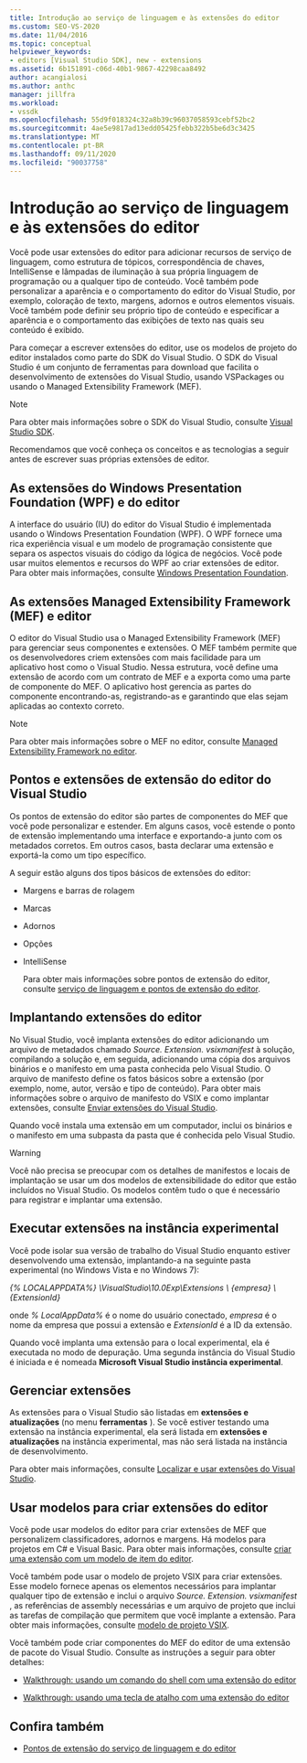 ```yaml
---
title: Introdução ao serviço de linguagem e às extensões do editor
ms.custom: SEO-VS-2020
ms.date: 11/04/2016
ms.topic: conceptual
helpviewer_keywords:
- editors [Visual Studio SDK], new - extensions
ms.assetid: 6b151891-c06d-40b1-9867-42298caa8492
author: acangialosi
ms.author: anthc
manager: jillfra
ms.workload:
- vssdk
ms.openlocfilehash: 55d9f018324c32a8b39c96037058593cebf52bc2
ms.sourcegitcommit: 4ae5e9817ad13edd05425febb322b5be6d3c3425
ms.translationtype: MT
ms.contentlocale: pt-BR
ms.lasthandoff: 09/11/2020
ms.locfileid: "90037758"
---
```

# <a name="get-started-with-language-service-and-editor-extensions"></a>Introdução ao serviço de linguagem e às extensões do editor

Você pode usar extensões do editor para adicionar recursos de serviço de linguagem, como estrutura de tópicos, correspondência de chaves, IntelliSense e lâmpadas de iluminação à sua própria linguagem de programação ou a qualquer tipo de conteúdo. Você também pode personalizar a aparência e o comportamento do editor do Visual Studio, por exemplo, coloração de texto, margens, adornos e outros elementos visuais. Você também pode definir seu próprio tipo de conteúdo e especificar a aparência e o comportamento das exibições de texto nas quais seu conteúdo é exibido.

 Para começar a escrever extensões do editor, use os modelos de projeto do editor instalados como parte do SDK do Visual Studio. O SDK do Visual Studio é um conjunto de ferramentas para download que facilita o desenvolvimento de extensões do Visual Studio, usando VSPackages ou usando o Managed Extensibility Framework (MEF).

> [!NOTE]
> Para obter mais informações sobre o SDK do Visual Studio, consulte [Visual Studio SDK](../extensibility/visual-studio-sdk.md).

 Recomendamos que você conheça os conceitos e as tecnologias a seguir antes de escrever suas próprias extensões de editor.

## <a name="the-windows-presentation-foundation-wpf-and-editor-extensions"></a>As extensões do Windows Presentation Foundation (WPF) e do editor

 A interface do usuário (IU) do editor do Visual Studio é implementada usando o Windows Presentation Foundation (WPF). O WPF fornece uma rica experiência visual e um modelo de programação consistente que separa os aspectos visuais do código da lógica de negócios. Você pode usar muitos elementos e recursos do WPF ao criar extensões de editor. Para obter mais informações, consulte [Windows Presentation Foundation](/dotnet/framework/wpf/index).

## <a name="the-managed-extensibility-framework-mef-and-editor-extensions"></a>As extensões Managed Extensibility Framework (MEF) e editor

 O editor do Visual Studio usa o Managed Extensibility Framework (MEF) para gerenciar seus componentes e extensões. O MEF também permite que os desenvolvedores criem extensões com mais facilidade para um aplicativo host como o Visual Studio. Nessa estrutura, você define uma extensão de acordo com um contrato de MEF e a exporta como uma parte de componente do MEF. O aplicativo host gerencia as partes do componente encontrando-as, registrando-as e garantindo que elas sejam aplicadas ao contexto correto.

> [!NOTE]
> Para obter mais informações sobre o MEF no editor, consulte [Managed Extensibility Framework no editor](../extensibility/managed-extensibility-framework-in-the-editor.md).

## <a name="visual-studio-editor-extension-points-and-extensions"></a>Pontos e extensões de extensão do editor do Visual Studio

 Os pontos de extensão do editor são partes de componentes do MEF que você pode personalizar e estender. Em alguns casos, você estende o ponto de extensão implementando uma interface e exportando-a junto com os metadados corretos. Em outros casos, basta declarar uma extensão e exportá-la como um tipo específico.

 A seguir estão alguns dos tipos básicos de extensões do editor:

- Margens e barras de rolagem

- Marcas

- Adornos

- Opções

- IntelliSense

  Para obter mais informações sobre pontos de extensão do editor, consulte [serviço de linguagem e pontos de extensão do editor](../extensibility/language-service-and-editor-extension-points.md).

## <a name="deploying-editor-extensions"></a>Implantando extensões do editor

 No Visual Studio, você implanta extensões do editor adicionando um arquivo de metadados chamado *Source. Extension. vsixmanifest* à solução, compilando a solução e, em seguida, adicionando uma cópia dos arquivos binários e o manifesto em uma pasta conhecida pelo Visual Studio. O arquivo de manifesto define os fatos básicos sobre a extensão (por exemplo, nome, autor, versão e tipo de conteúdo). Para obter mais informações sobre o arquivo de manifesto do VSIX e como implantar extensões, consulte [Enviar extensões do Visual Studio](../extensibility/shipping-visual-studio-extensions.md).

 Quando você instala uma extensão em um computador, inclui os binários e o manifesto em uma subpasta da pasta que é conhecida pelo Visual Studio.

> [!WARNING]
> Você não precisa se preocupar com os detalhes de manifestos e locais de implantação se usar um dos modelos de extensibilidade do editor que estão incluídos no Visual Studio. Os modelos contêm tudo o que é necessário para registrar e implantar uma extensão.

## <a name="run-extensions-in-the-experimental-instance"></a>Executar extensões na instância experimental

 Você pode isolar sua versão de trabalho do Visual Studio enquanto estiver desenvolvendo uma extensão, implantando-a na seguinte pasta experimental (no Windows Vista e no Windows 7):

 *{% LOCALAPPDATA%} \VisualStudio\10.0Exp\Extensions \\ {empresa} \\ {ExtensionId}*

 onde *% LocalAppData%* é o nome do usuário conectado, *empresa* é o nome da empresa que possui a extensão e *ExtensionId* é a ID da extensão.

 Quando você implanta uma extensão para o local experimental, ela é executada no modo de depuração. Uma segunda instância do Visual Studio é iniciada e é nomeada **Microsoft Visual Studio instância experimental**.

## <a name="manage-extensions"></a>Gerenciar extensões

 As extensões para o Visual Studio são listadas em **extensões e atualizações** (no menu **ferramentas** ). Se você estiver testando uma extensão na instância experimental, ela será listada em **extensões e atualizações** na instância experimental, mas não será listada na instância de desenvolvimento.

 Para obter mais informações, consulte [Localizar e usar extensões do Visual Studio](../ide/finding-and-using-visual-studio-extensions.md).

## <a name="use-templates-to-create-editor-extensions"></a>Usar modelos para criar extensões do editor

 Você pode usar modelos do editor para criar extensões de MEF que personalizem classificadores, adornos e margens. Há modelos para projetos em C# e Visual Basic. Para obter mais informações, consulte [criar uma extensão com um modelo de item do editor](../extensibility/creating-an-extension-with-an-editor-item-template.md).

 Você também pode usar o modelo de projeto VSIX para criar extensões. Esse modelo fornece apenas os elementos necessários para implantar qualquer tipo de extensão e inclui o arquivo *Source. Extension. vsixmanifest* , as referências de assembly necessárias e um arquivo de projeto que inclui as tarefas de compilação que permitem que você implante a extensão. Para obter mais informações, consulte [modelo de projeto VSIX](../extensibility/vsix-project-template.md).

 Você também pode criar componentes do MEF do editor de uma extensão de pacote do Visual Studio. Consulte as instruções a seguir para obter detalhes:

- [Walkthrough: usando um comando do shell com uma extensão do editor](../extensibility/walkthrough-using-a-shell-command-with-an-editor-extension.md)

- [Walkthrough: usando uma tecla de atalho com uma extensão do editor](../extensibility/walkthrough-using-a-shortcut-key-with-an-editor-extension.md)

## <a name="see-also"></a>Confira também

- [Pontos de extensão do serviço de linguagem e do editor](../extensibility/language-service-and-editor-extension-points.md)
